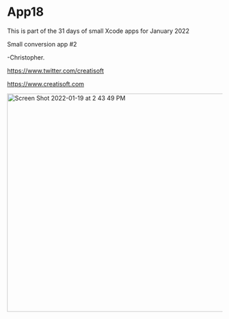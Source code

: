 # App18
This is part of the 31 days of small Xcode apps for January 2022

 Small conversion app #2

-Christopher.

https://www.twitter.com/creatisoft

https://www.creatisoft.com

<img width="510" alt="Screen Shot 2022-01-19 at 2 43 49 PM" src="https://user-images.githubusercontent.com/11401446/150232846-a558c239-0e55-4525-b7fc-7a15e9edd0d2.png">

